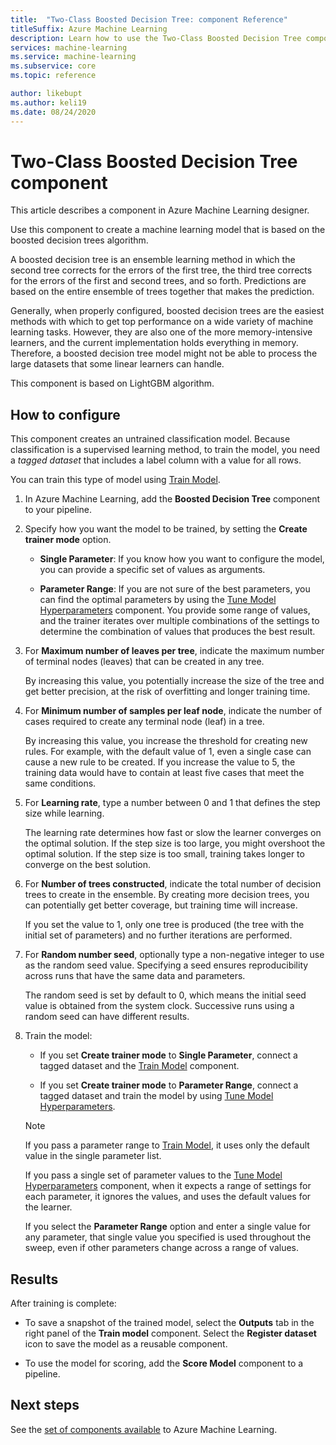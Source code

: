 ```yaml
---
title:  "Two-Class Boosted Decision Tree: component Reference"
titleSuffix: Azure Machine Learning
description: Learn how to use the Two-Class Boosted Decision Tree component in the designer to create a binary classifier.
services: machine-learning
ms.service: machine-learning
ms.subservice: core
ms.topic: reference

author: likebupt
ms.author: keli19
ms.date: 08/24/2020
---
```

# Two-Class Boosted Decision Tree component

This article describes a component in Azure Machine Learning designer.

Use this component to create a machine learning model that is based on the boosted decision trees algorithm. 

A boosted decision tree is an ensemble learning method in which the second tree corrects for the errors of the first tree, the third tree corrects for the errors of the first and second trees, and so forth. Predictions are based on the entire ensemble of trees together that makes the prediction.
  
Generally, when properly configured, boosted decision trees are the easiest methods with which to get top performance on a wide variety of machine learning tasks. However, they are also one of the more memory-intensive learners, and the current implementation holds everything in memory. Therefore, a boosted decision tree model might not be able to process the large datasets that some linear learners can handle.

This component is based on LightGBM algorithm.

## How to configure

This component creates an untrained classification model. Because classification is a supervised learning method, to train the model, you need a *tagged dataset* that includes a label column with a value for all rows.

You can train this type of model using [Train Model](././train-model.md). 

1.  In Azure Machine Learning, add the **Boosted Decision Tree** component to your pipeline.
  
2.  Specify how you want the model to be trained, by setting the **Create trainer mode** option.
  
    + **Single Parameter**: If you know how you want to configure the model, you can provide a specific set of values as arguments.
  
    + **Parameter Range**: If you are not sure of the best parameters, you can find the optimal parameters by using the [Tune Model Hyperparameters](tune-model-hyperparameters.md) component. You provide some range of values, and the trainer iterates over multiple combinations of the settings to determine the combination of values that produces the best result.
  
3.  For **Maximum number of leaves per tree**, indicate the maximum number of terminal nodes (leaves) that can be created in any tree.
  
     By increasing this value, you potentially increase the size of the tree and get better precision, at the risk of overfitting and longer training time.
  
4.  For **Minimum number of samples per leaf node**, indicate the number of cases required to create any terminal node (leaf) in a tree.  
  
     By increasing this value, you increase the threshold for creating new rules. For example, with the default value of 1, even a single case can cause a new rule to be created. If you increase the value to 5, the training data would have to contain at least five cases that meet the same conditions.
  
5.  For **Learning rate**, type a number between 0 and 1 that defines the step size while learning.  
  
     The learning rate determines how fast or slow the learner converges on the optimal solution. If the step size is too large, you might overshoot the optimal solution. If the step size is too small, training takes longer to converge on the best solution.
  
6.  For **Number of trees constructed**, indicate the total number of decision trees to create in the ensemble. By creating more decision trees, you can potentially get better coverage, but training time will increase.
  
     If you set the value to 1, only one tree is produced (the tree with the initial set of parameters) and no further iterations are performed.
  
7.  For **Random number seed**, optionally type a non-negative integer to use as the random seed value. Specifying a seed ensures reproducibility across runs that have the same data and parameters.  
  
     The random seed is set by default to 0, which means the initial seed value is obtained from the system clock.  Successive runs using a random seed can have different results.
  

9. Train the model:

    + If you set **Create trainer mode** to **Single Parameter**, connect a tagged dataset and the [Train Model](train-model.md) component.  
  
    + If you set **Create trainer mode** to **Parameter Range**, connect a tagged dataset and train the model by using [Tune Model Hyperparameters](tune-model-hyperparameters.md).  
  
    > [!NOTE]
    > 
    > If you pass a parameter range to [Train Model](train-model.md), it uses only the default value in the single parameter list.  
    > 
    > If you pass a single set of parameter values to the [Tune Model Hyperparameters](tune-model-hyperparameters.md) component, when it expects a range of settings for each parameter, it ignores the values, and uses the default values for the learner.  
    > 
    > If you select the **Parameter Range** option and enter a single value for any parameter, that single value you specified is used throughout the sweep, even if other parameters change across a range of values.  
   
## Results

After training is complete:

+ To save a snapshot of the trained model, select the **Outputs** tab in the right panel of the **Train model** component. Select the **Register dataset** icon to save the model as a reusable component.

+ To use the model for scoring, add the **Score Model** component to a pipeline.

## Next steps

See the [set of components available](module-reference.md) to Azure Machine Learning. 